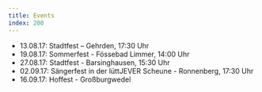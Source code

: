 ```yaml
---
title: Events
index: 200
---
```


<ul class="no-bullet">
	<li>
		13.08.17: Stadtfest – Gehrden, 17:30 Uhr
	</li>
	<li>
		19.08.17: Sommerfest - Fössebad Limmer, 14:00 Uhr
	</li>
	<li>
		27.08.17: Stadtfest - Barsinghausen, 15:30 Uhr
	</li>
	<li>
		02.09.17: Sängerfest in der lüttJEVER Scheune - Ronnenberg, 17:30 Uhr
	</li>
	<li>
		16.09.17: Hoffest - Großburgwedel
	</li>
</ul>
